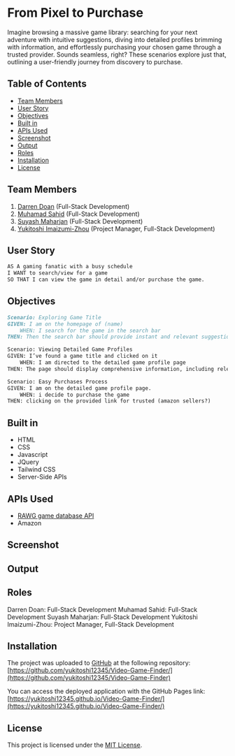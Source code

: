 # From Pixel to Purchase
Imagine browsing a massive game library: searching for your next adventure with intuitive suggestions, diving into detailed profiles brimming with information, and effortlessly purchasing your chosen game through a trusted provider. Sounds seamless, right? These scenarios explore just that, outlining a user-friendly journey from discovery to purchase.

## Table of Contents

- [Team Members](#team-members)
- [User Story](#user-story)
- [Objectives](#objectives)
- [Built in](#built-in)
- [APIs Used](#apis-used)
- [Screenshot](#screenshot)
- [Output](#output)
- [Roles](#Roles)
- [Installation](#installation)
- [License](#license)


## Team Members
1. [Darren Doan](https://github.com/darrendoan) (Full-Stack Development)
2. [Muhamad Sahid](https://github.com/BrxwnSugxr) (Full-Stack Development)
3. [Suyash Maharjan](https://github.com/SimpleSuyash) (Full-Stack Development)
4. [Yukitoshi Imaizumi-Zhou](https://github.com/yukitoshi12345) (Project Manager, Full-Stack Development)



## User Story
```md
AS A gaming fanatic with a busy schedule 
I WANT to search/view for a game  
SO THAT I can view the game in detail and/or purchase the game.  
```

## Objectives
```md
Scenario: Exploring Game Title
GIVEN: I am on the homepage of (name)
	WHEN: I search for the game in the search bar
THEN: Then the search bar should provide instant and relevant suggestions as I type, guiding me towards recognizing and selecting the desired game title. 

Scenario: Viewing Detailed Game Profiles
GIVEN: I’ve found a game title and clicked on it
	WHEN: I am directed to the detailed game profile page
THEN: The page should display comprehensive information, including release dates, user rating, scores, screenshots, and other relevant details about the selected game.  

Scenario: Easy Purchases Process
GIVEN: I am on the detailed game profile page.
	WHEN: i decide to purchase the game
THEN: clicking on the provided link for trusted (amazon sellers?)
```

## Built in
- HTML
- CSS
- Javascript
- JQuery
- Tailwind CSS
- Server-Side APIs

## APIs Used
- [RAWG game database API](https://rawg.io/apidocs)
- Amazon

## Screenshot

## Output

## Roles
Darren Doan: Full-Stack Development 
Muhamad Sahid: Full-Stack Development 
Suyash Maharjan: Full-Stack Development 
Yukitoshi Imaizumi-Zhou: Project Manager, Full-Stack Development




## Installation
The project was uploaded to [GitHub](https://github.com/) at the following repository:
[https://github.com/yukitoshi12345/Video-Game-Finder/](https://github.com/yukitoshi12345/Video-Game-Finder)

You can access the deployed application with the GitHub Pages link:
[https://yukitoshi12345.github.io/Video-Game-Finder/](https://yukitoshi12345.github.io/Video-Game-Finder/)

## License
This project is licensed under the [MIT License](https://github.com/Yukitoshi12345/Video-Game-Finder/blob/main/LICENSE).

